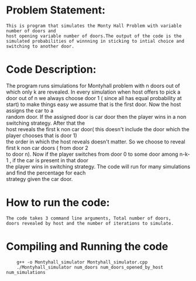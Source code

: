 # Problem Statement:
    This is program that simulates the Monty Hall Problem with variable number of doors and
    host opening variable number of doors.The output of the code is the simulated probabilities of winnning in sticking to intial choice and switching to another door.

# Code Description:

The program runs simulations for Montyhall problem with n doors out of which only k are revealed. 
In every simulation when host offers to pick a door out of n we always choose door 1 ( since all has equal
probability at start) to make things easy we assume that is the first door. Now the host assigns the car to a        
random door. If the assigned door is car door then the player wins in a non switching strategy. After that the       
host reveals the first k non car door( this doesn't include the door which the player chooses that is door 1)        
the order in which the host reveals doesn't matter. So we choose to reveal first k non car doors ( from door 2       
to door n). Now if the player switches from door 0 to some door among n-k-1 , if the car is present in that door     
the player wins in switching strategy. The code will  run for many simulations and find the percentage for each      
strategy given the car door.
    

# How to run the code:
    The code takes 3 command line arguments, Total number of doors, 
    doors revealed by host and the number of iterations to simulate.

# Compiling and Running the code
```
    g++ -o Montyhall_simulator Montyhall_simulator.cpp
    ./Montyhall_simulator num_doors num_doors_opened_by_host num_simulations
